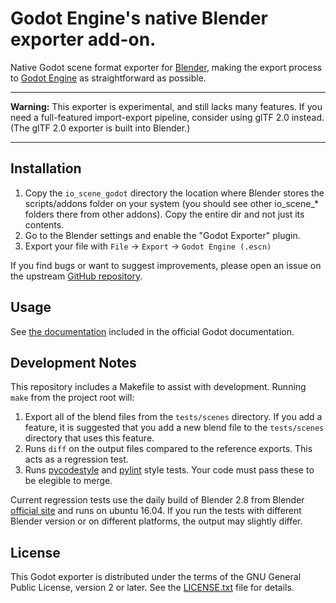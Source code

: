 # Godot Engine's native Blender exporter add-on.

Native Godot scene format exporter for [Blender](https://www.blender.org), making the
export process to [Godot Engine](https://godotengine.org) as straightforward as possible.

___

**Warning:** This exporter is experimental, and still lacks many features.
If you need a full-featured import-export pipeline, consider using glTF 2.0 instead.
(The glTF 2.0 exporter is built into Blender.)

___

## Installation

1. Copy the `io_scene_godot` directory the location where Blender stores the
   scripts/addons folder on your system (you should see other io_scene_*
   folders there from other addons). Copy the entire dir and not just its
   contents.
2. Go to the Blender settings and enable the "Godot Exporter" plugin.
3. Export your file with `File` -> `Export` -> `Godot Engine (.escn)`

If you find bugs or want to suggest improvements, please open an issue on the
upstream [GitHub repository](https://github.com/godotengine/blender-exporter).


## Usage

See [the documentation](https://docs.godotengine.org/en/stable/getting_started/workflow/assets/escn_exporter/index.html)
included in the official Godot documentation.

## Development Notes

This repository includes a Makefile to assist with development. Running
`make` from the project root will:

1. Export all of the blend files from the `tests/scenes` directory.
   If you add a feature, it is suggested that you add a new blend file to
   the `tests/scenes` directory that uses this feature.
2. Runs `diff` on the output files compared to the reference exports. This acts
   as a regression test.
3. Runs [pycodestyle](http://pycodestyle.pycqa.org/en/latest/) and
   [pylint](https://www.pylint.org/) style tests. Your code must pass these to
   be elegible to merge.


Current regression tests use the daily build of Blender 2.8 from Blender [official
site](https://builder.blender.org/download/) and runs on ubuntu 16.04. If you run
the tests with different Blender version or on different platforms, the output may
slightly differ.


## License

This Godot exporter is distributed under the terms of the GNU General
Public License, version 2 or later. See the [LICENSE.txt](/LICENSE.txt) file
for details.

